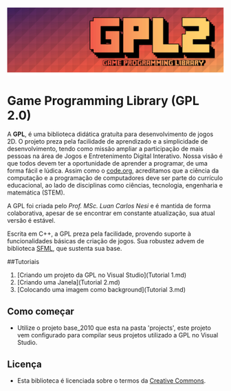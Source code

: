 ![image](https://raw.githubusercontent.com/libgpl/GPL/master/GPL2.0/GPLib/resources/logo/LogoGPL2a.png)

# Game Programming Library (GPL 2.0)

A **GPL**, é uma biblioteca didática gratuíta para desenvolvimento de jogos 2D. O projeto preza pela facilidade de aprendizado e a simplicidade de desenvolvimento, tendo como missão ampliar a participação de mais pessoas na área de Jogos e Entretenimento Digital Interativo. Nossa visão é que todos devem ter a oportunidade de aprender a programar, de uma forma fácil e lúdica. Assim como o [code.org](http://code.org/), acreditamos que a ciência da computação e a programação de computadores deve ser parte do currículo educacional, ao lado de disciplinas como ciências, tecnologia, engenharia e matemática (STEM).

A GPL foi criada pelo *Prof. MSc. Luan Carlos Nesi* e é mantida de forma colaborativa, apesar de se encontrar em constante atualização, sua atual versão é estável.

Escrita em C++, a GPL preza pela facilidade, provendo suporte à funcionalidades básicas de criação de jogos. Sua robustez advem de biblioteca [SFML](http://www.sfml-dev.org/), que sustenta sua base.

<!--## Características

  - Orientada a objetos
  - Nomenclatura padronizada (en)

## Funcionalidades

  - Rendering de sprites (com sprite sheets)
  - Rendering de textos (com fontes .ttf)
  - Reprodução de áudio (.wav, .mp3, .ogg, outros)
  - Gerenciamento de recursos
  - Controle de tempo
  - Captura de inputs (teclado, mouse, joystick e toque)
  - Funções para testes de colisão
  - Tilemap com suporte a multiplas camadas e objetos
  - Entre outras...

## Jogos usando a Unicórnio

  - I hate Flappy Bird: [vídeo](http://www.youtube.com/watch?v=IgDd3IXTekg) 
  - PokeTretaMon: [vídeo](http://youtu.be/0x9sIIj6oBU)   
  - Outro jogo estilo pokemon: [vídeo] (http://youtu.be/FAv_1ucMwac)  
  
Está usando a GPL seu projeto? Deixe-nos saber.  
Mande um email para 'libgpl@gmail.com' contendo um vídeo ou um link com imagens do projeto.

## Instituições usando a GPL

  - [Universidade do Vale do Rio dos Sinos](http://www.unisinos.br) (Unisinos), no Rio Grande do Sul, nos cursos superiores de Jogos Digitais. 
-->
##Tutoriais
1. [Criando um projeto da GPL no Visual Studio](Tutorial 1.md)
2. [Criando uma Janela](Tutorial 2.md)
3. [Colocando uma imagem como background](Tutorial 3.md)

## Como começar
  - Utilize o projeto base_2010 que esta na pasta 'projects', este projeto vem configurado para compilar seus projetos utilizado a GPL no Visual Studio.

<!--
Ainda não existe um plugin ou script para a criação de novos projetos, você sempre deve utilizar o projeto base para iniciar.
-->

## Licença

  - Esta biblioteca é licenciada sobre o termos da [Creative Commons](https://creativecommons.org).

